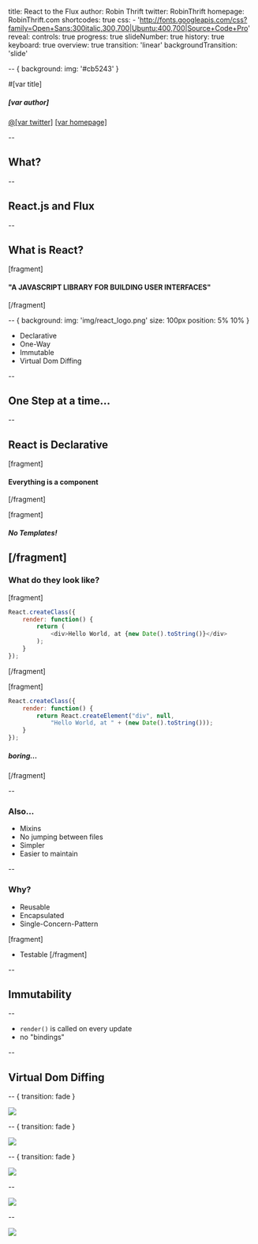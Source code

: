title: React to the Flux
author: Robin Thrift
twitter: RobinThrift
homepage: RobinThrift.com
shortcodes: true
css:
    - 'http://fonts.googleapis.com/css?family=Open+Sans:300italic,300,700|Ubuntu:400,700|Source+Code+Pro'
reveal:
    controls: true
    progress: true
    slideNumber: true
    history: true
    keyboard: true
    overview: true
    transition: 'linear'
    backgroundTransition: 'slide'

-- {
    background: 
        img: '#cb5243'
}

#[var title]

<div class="author-info">
    <h5>[var author]</h5>
    <a href="http://twitter.com/[var twitter]">@[var twitter]</a>
    <a href="http://[var homepage]">[var homepage]</a>
</div>

--

## What?

--

## React.js and Flux

--

## What is React?

[fragment]
#### "A JAVASCRIPT LIBRARY FOR BUILDING USER INTERFACES"
[/fragment]

-- {
    background:
        img: 'img/react_logo.png'
        size: 100px
        position: 5% 10%
}

- Declarative
- One-Way
- Immutable
- Virtual Dom Diffing

-- 

## One Step at a time...

--

## React is Declarative
[fragment]
#### Everything is a component
[/fragment]

[fragment]
##### No Templates!
[/fragment]
--

### What do they look like?

[fragment]
```js
React.createClass({
    render: function() {
        return (
            <div>Hello World, at {new Date().toString()}</div>
        );
    }
});
```
[/fragment]

[fragment]
```js
React.createClass({
    render: function() {
        return React.createElement("div", null, 
            "Hello World, at " + (new Date().toString()));
    }
});
```
##### boring...
[/fragment]

--

### Also...

- Mixins
- No jumping between files
- Simpler
- Easier to maintain

--

### Why?

- Reusable
- Encapsulated
- Single-Concern-Pattern

[fragment]
- Testable
[/fragment]


--

## Immutability

--

- `render()` is called on every update
- no "bindings"

--

## Virtual Dom Diffing

-- {
    transition: fade
}

![](img/dom_simple.png)

-- {
    transition: fade
}

![](img/dom_marked.png)


-- {
    transition: fade
}

![](img/dom_removed.png)

--

![](img/dom_diff.png)

--

![](img/dom_marked.png)
